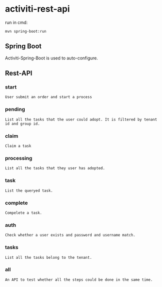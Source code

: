 # activiti-rest-api

run in cmd:

```
mvn spring-boot:run
```

## Spring Boot

Activiti-Spring-Boot is used to auto-configure.

## Rest-API

### start

```
User submit an order and start a process
```

### pending

```
List all the tasks that the user could adopt. It is filtered by tenant id and group id.
```

### claim

```
Claim a task
```

### processing

```
List all the tasks that they user has adopted.
```

### task

```
List the queryed task.
```

### complete

```
Compelete a task.
```

### auth

```
Check whether a user exists and password and username match.
```

### tasks

```
List all the tasks belong to the tenant.
```

### all

```
An API to test whether all the steps could be done in the same time.
```

